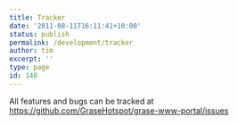 ```yaml
---
title: Tracker
date: '2011-08-11T16:11:41+10:00'
status: publish
permalink: /development/tracker
author: tim
excerpt: ''
type: page
id: 148
---
```

All features and bugs can be tracked at <https://github.com/GraseHotspot/grase-www-portal/issues>